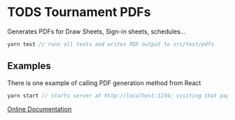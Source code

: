 # TODS Tournament PDFs

Generates PDFs for Draw Sheets, Sign-in sheets, schedules...

```js
yarn test // runs all tests and writes PDF output to src/test/pdfs
```

## Examples

There is one example of calling PDF generation method from React

```js
yarn start // starts server at http://localhost:1234; visiting that page downloads test PDF
```

[Online Documentation](https://courthive.github.io/tods-tournament-pdfs)
